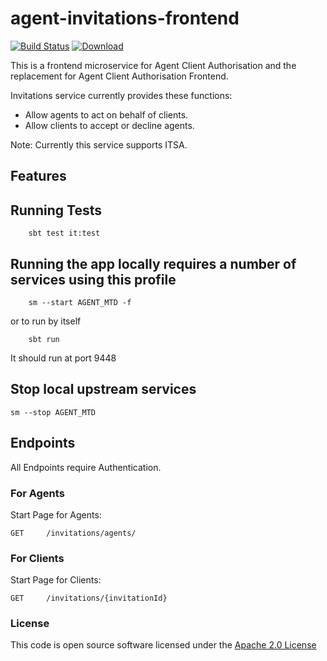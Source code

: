 # agent-invitations-frontend

[![Build Status](https://travis-ci.org/hmrc/agent-invitations-frontend.svg)](https://travis-ci.org/hmrc/agent-invitations-frontend) [ ![Download](https://api.bintray.com/packages/hmrc/releases/agent-invitations-frontend/images/download.svg) ](https://bintray.com/hmrc/releases/agent-invitations-frontend/_latestVersion)

This is a frontend microservice for Agent Client Authorisation and the replacement for Agent Client Authorisation Frontend.
 
Invitations service currently provides these functions:
 - Allow agents to act on behalf of clients.
 - Allow clients to accept or decline agents.

Note: Currently this service supports ITSA.

## Features


## Running Tests
```
    sbt test it:test
```
 

## Running the app locally requires a number of services using this profile

```
    sm --start AGENT_MTD -f
```

or to run by itself
```
    sbt run
```

It should run at port 9448

## Stop local upstream services

```
sm --stop AGENT_MTD
```

## Endpoints
All Endpoints require Authentication.

### For Agents

Start Page for Agents:
```
GET   	/invitations/agents/
```

### For Clients

Start Page for Clients:
```
GET     /invitations/{invitationId}
```
### License

This code is open source software licensed under the [Apache 2.0 License]("http://www.apache.org/licenses/LICENSE-2.0.html")